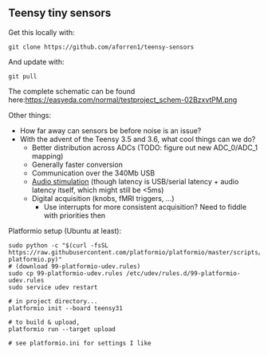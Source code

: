 ## Teensy tiny sensors

Get this locally with:

    git clone https://github.com/aforren1/teensy-sensors

And update with:

    git pull

The complete schematic can be found here:https://easyeda.com/normal/testproject_schem-02BzxvtPM.png

Other things:

  - How far away can sensors be before noise is an issue?
  - With the advent of the Teensy 3.5 and 3.6, what cool things can we do?
    - Better distribution across ADCs (TODO: figure out new ADC_0/ADC_1 mapping)
    - Generally faster conversion
    - Communication over the 340Mb USB
    - [Audio stimulation](https://github.com/PaulStoffregen/Audio) (though latency is USB/serial latency + audio latency itself, which might still be <5ms)
    - Digital acquisition (knobs, fMRI triggers, ...)
        - Use interrupts for more consistent acquisition? Need to fiddle with priorities then

Platformio setup (Ubuntu at least):

```
sudo python -c "$(curl -fsSL https://raw.githubusercontent.com/platformio/platformio/master/scripts/get-platformio.py)"
# (download 99-platformio-udev.rules)
sudo cp 99-platformio-udev.rules /etc/udev/rules.d/99-platformio-udev.rules
sudo service udev restart

# in project directory...
platformio init --board teensy31

# to build & upload,
platformio run --target upload

# see platformio.ini for settings I like
```
